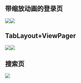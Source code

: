 ## 带缩放动画的登录页 ##
![](http://i.imgur.com/UYmNygQ.jpg)![](http://i.imgur.com/ufQzFA0.jpg)
## TabLayout+ViewPager ##
![](http://i.imgur.com/MvGCfR6.jpg)![](http://i.imgur.com/kQnatXR.jpg)
## 搜索页 ##
![](http://i.imgur.com/XYCZ6C2.jpg)
